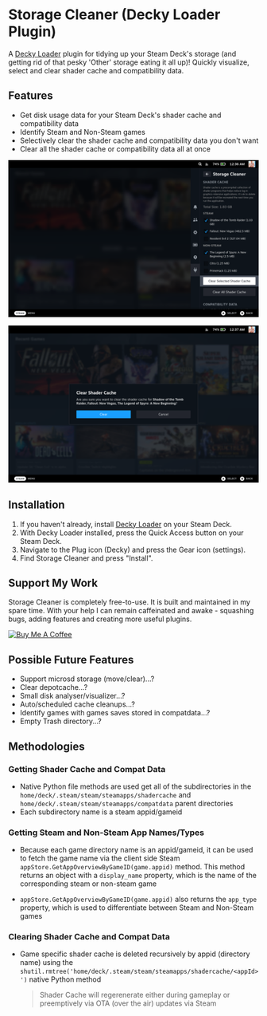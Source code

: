 # Storage Cleaner (Decky Loader Plugin)

A [Decky Loader](https://github.com/SteamDeckHomebrew/decky-loader) plugin for tidying up your Steam Deck's storage (and getting rid of that pesky 'Other' storage eating it all up)! Quickly visualize, select and clear shader cache and compatibility data.

## Features

- Get disk usage data for your Steam Deck's shader cache and compatibility data
- Identify Steam and Non-Steam games
- Selectively clear the shader cache and compatibility data you don't want
- Clear all the shader cache or compatibility data all at once

![](assets/Screenshot-1.png)

![](assets/Screenshot-2.png)

## Installation

1. If you haven't already, install [Decky Loader](https://deckbrew.xyz/) on your Steam Deck.
2. With Decky Loader installed, press the Quick Access button on your Steam Deck.
3. Navigate to the Plug icon (Decky) and press the Gear icon (settings).
4. Find Storage Cleaner and press "Install".

## Support My Work

Storage Cleaner is completely free-to-use. It is built and maintained in my spare time. With your help I can remain caffeinated and awake - squashing bugs, adding features and creating more useful plugins.

<a href="https://www.buymeacoffee.com/mcarlucci" target="_blank"><img src="https://cdn.buymeacoffee.com/buttons/default-orange.png" alt="Buy Me A Coffee" height="41" width="174"></a>

## Possible Future Features

- Support microsd storage (move/clear)...?
- Clear depotcache...?
- Small disk analyser/visualizer...?
- Auto/scheduled cache cleanups...?
- Identify games with games saves stored in compatdata...?
- Empty Trash directory...?

## Methodologies

### Getting Shader Cache and Compat Data

- Native Python file methods are used get all of the subdirectories in the `home/deck/.steam/steam/steamapps/shadercache` and `home/deck/.steam/steam/steamapps/compatdata` parent directories
- Each subdirectory name is a steam appid/gameid

### Getting Steam and Non-Steam App Names/Types

- Because each game directory name is an appid/gameid, it can be used to fetch the game name via the client side Steam `appStore.GetAppOverviewByGameID(game.appid)` method. This method returns an object with a `display_name` property, which is the name of the corresponding steam or non-steam game

- `appStore.GetAppOverviewByGameID(game.appid)` also returns the `app_type` property, which is used to differentiate between Steam and Non-Steam games

### Clearing Shader Cache and Compat Data

- Game specific shader cache is deleted recursively by appid (directory name) using the `shutil.rmtree('home/deck/.steam/steam/steamapps/shadercache/<appId>')` native Python method
  
  > Shader Cache will regerenerate either during gameplay or preemptively via OTA (over the air) updates via Steam
